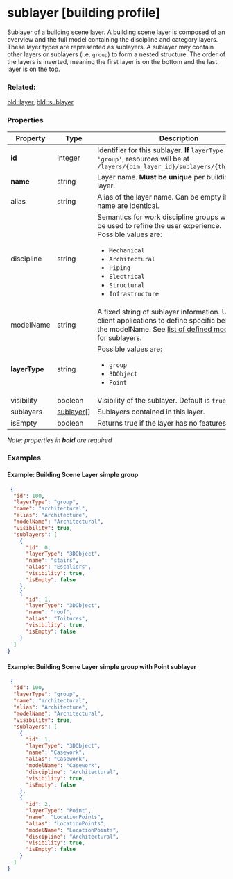 # sublayer [building profile]

Sublayer of a building scene layer. A building scene layer is composed of an overview and the full model containing the discipline and category layers. These layer types are represented as sublayers. A sublayer may contain other layers or sublayers (i.e. `group`) to form a nested structure.  The order of the layers is inverted, meaning the first layer is on the bottom and the last layer is on the top.

### Related:

[bld::layer](layer.bld.md), [bld::sublayer](sublayer.bld.md)
### Properties

| Property | Type | Description |
| --- | --- | --- |
| **id** | integer | Identifier for this sublayer. **If** `layerType != 'group'`, resources will be at `/layers/{bim_layer_id}/sublayers/{this.id}/...` |
| **name** | string | Layer name. **Must be unique** per building scene layer. |
| alias | string | Alias of the layer name. Can be empty if alias and name are identical. |
| discipline | string | Semantics for work discipline groups which can be used to refine the user experience. <div>Possible values are:<ul><li>`Mechanical`</li><li>`Architectural`</li><li>`Piping`</li><li>`Electrical`</li><li>`Structural`</li><li>`Infrastructure`</li></ul></div> |
| modelName | string | A fixed string of sublayer information. Used by client applications to define specific behavior for the modelName. See [list of defined modelNames](subLayerModelName.md) for sublayers. |
| **layerType** | string | <div>Possible values are:<ul><li>`group`</li><li>`3DObject`</li><li>`Point`</li></ul></div> |
| visibility | boolean | Visibility of the sublayer. Default is `true`. |
| sublayers | [sublayer](sublayer.bld.md)[] | Sublayers contained in this layer. |
| isEmpty | boolean | Returns true if the layer has no features. |

*Note: properties in **bold** are required*

### Examples 

#### Example: Building Scene Layer simple group 

```json
 {
  "id": 100,
  "layerType": "group",
  "name": "architectural",
  "alias": "Architecture",
  "modelName": "Architectural",
  "visibility": true,
  "sublayers": [
    {
      "id": 0,
      "layerType": "3DObject",
      "name": "stairs",
      "alias": "Escaliers",
      "visibility": true,
      "isEmpty": false
    },
    {
      "id": 1,
      "layerType": "3DObject",
      "name": "roof",
      "alias": "Toitures",
      "visibility": true,
      "isEmpty": false
    }
  ]
} 
```

#### Example: Building Scene Layer simple group with Point sublayer 

```json
 {
  "id": 100,
  "layerType": "group",
  "name": "architectural",
  "alias": "Architecture",
  "modelName": "Architectural",
  "visibility": true,
  "sublayers": [
    {
      "id": 1,
      "layerType": "3DObject",
      "name": "Casework",
      "alias": "Casework",
      "modelName": "Casework",
      "discipline": "Architectural",
      "visibility": true,
      "isEmpty": false
    },
    {
      "id": 2,
      "layerType": "Point",
      "name": "LocationPoints",
      "alias": "LocationPoints",
      "modelName": "LocationPoints",
      "discipline": "Architectural",
      "visibility": true,
      "isEmpty": false
    }
  ]
} 
```

